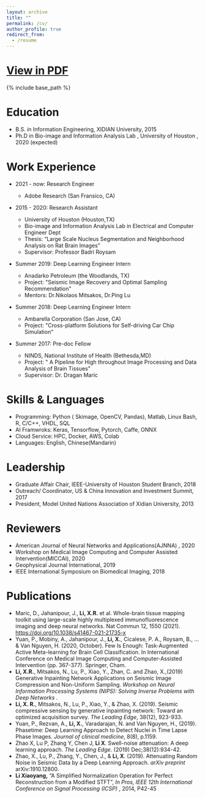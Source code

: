 ```yaml
---
layout: archive
title: ""
permalink: /cv/
author_profile: true
redirect_from:
  - /resume
---
```


# [ View in PDF ](https://drive.google.com/file/d/1fzcYLxRPoGuVQn86Krh8u5BrkdtxEhvW/view?usp=sharing)

{% include base_path %}

Education
======
* B.S. in Information Engineering, XIDIAN University, 2015
* Ph.D in Bio-image and Information Analysis Lab , University of Houston , 2020 (expected)


Work Experience
======
* 2021 - now: Research Engineer
  * Adobe Research (San Fransico, CA)   

* 2015 - 2020: Research Assistant
  * University of Houston (Houston,TX)
  * Bio-image and Information Analysis Lab in Electrical and Computer Engineer Dept
  * Thesis: “Large Scale Nucleus Segmentation and Neighborhood Analysis on Rat Brain Images”
  * Supervisor: Professor Badri Roysam

* Summer 2019: Deep Learning Engineer Intern
  * Anadarko Petroleum (the Woodlands, TX)
  * Project: "Seismic Image Recovery and Optimal Sampling Recommendation"                                                  
  * Mentors: Dr.Nikolaos Mitsakos, Dr.Ping Lu

* Summer 2018: Deep Learning Engineer Intern
  * Ambarella Corporation (San Jose, CA)   
  * Project: "Cross-platform Solutions for Self-driving Car Chip Simulation"

* Summer 2017: Pre-doc Fellow
  * NINDS, National Institute of Health (Bethesda,MD)
  * Project: " A Pipeline for High throughout Image Processing and Data Analysis of Brain Tissues" 
  * Supervisor: Dr. Dragan Maric

Skills & Languages
======
* Programming:   Python ( Skimage, OpenCV, Pandas), Matlab, Linux Bash, R, C/C++,  VHDL, SQL
* AI Framwroks:  Keras, Tensorflow, Pytorch, Caffe, ONNX  
*	Cloud Service:   HPC, Docker,  AWS, Colab
* Languages:  English, Chinese(Mandarin)
  
Leadership
======
* Graduate Affair Chair,  IEEE-University of Houston Student Branch, 2018
*	Outreach/ Coordinator,  US & China Innovation and Investment Summit, 2017
*	President,  Model United Nations Association of Xidian University, 2013

Reviewers
======
* American Journal of Neural Networks and Applications(AJNNA) , 2020
* Workshop on Medical Image Computing and Computer Assisted Intervention(MICCAI),  2020
* Geophysical Journal International, 2019
* IEEE International Symposium on Biomedical Imaging, 2018     

Publications
======

-	Maric, D., Jahanipour, J., **Li, X.R.** et al. Whole-brain tissue mapping toolkit using large-scale highly multiplexed immunofluorescence imaging and deep neural networks. Nat Commun 12, 1550 (2021). https://doi.org/10.1038/s41467-021-21735-x
- Yuan, P., Mobiny, A., Jahanipour, J., **Li, X.**, Cicalese, P. A., Roysam, B., ... & Van Nguyen, H. (2020, October). Few Is Enough: Task-Augmented Active Meta-learning for Brain Cell Classification. In International Conference on Medical Image Computing and Computer-Assisted Intervention (pp. 367-377). Springer, Cham.
- **Li, X.R.**, Mitsakos, N., Lu, P., Xiao, Y., Zhan, C. and Zhao, X.,(2019) Generative Inpainting Network Applications on Seismic Image Compression and Non-Uniform Sampling. *Workshop on Neural Information Processing Systems (NIPS): Solving Inverse Problems with Deep Networks* . 
-	**Li, X. R.**, Mitsakos, N., Lu, P., Xiao, Y., & Zhao, X. (2019). Seismic compressive sensing by generative inpainting network: Toward an optimized acquisition survey. *The Leading Edge*, 38(12), 923-933.
-	Yuan, P., Rezvan, A., **Li, X.**, Varadarajan, N. and Van Nguyen, H., (2019). Phasetime: Deep Learning Approach to Detect Nuclei in Time Lapse Phase Images. *Journal of clinical medicine*, 8(8), p.1159.
-	Zhao X, Lu P, Zhang Y, Chen J, **Li X**. Swell-noise attenuation: A deep learning approach. *The Leading Edge*. (2019) Dec;38(12):934-42. 
-	Zhao, X., Lu, P., Zhang, Y., Chen, J., & **Li, X**. (2019). Attenuating Random Noise in Seismic Data by a Deep Learning Approach. *arXiv preprint* arXiv:1910.12800.
-	**Li Xiaoyang,** “A Simplified Normalization Operation for Perfect Reconstruction from a Modified STFT”, *In Pros, IEEE 12th International Conference on Signal Processing (ICSP)* , 2014, P42-45
